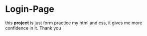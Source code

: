 # Login-Page
this <strong>project</strong> is just form practice my html and css, it gives me more confidence in it.
Thank you
